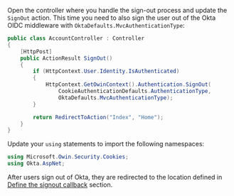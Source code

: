 Open the controller where you handle the sign-out process and update the `SignOut` action. This time you need to also sign the user out of the Okta OIDC middleware with `OktaDefaults.MvcAuthenticationType`:

```csharp
public class AccountController : Controller
{
    [HttpPost]
    public ActionResult SignOut()
    {
        if (HttpContext.User.Identity.IsAuthenticated)
        {
            HttpContext.GetOwinContext().Authentication.SignOut(
                CookieAuthenticationDefaults.AuthenticationType,
                OktaDefaults.MvcAuthenticationType);
        }

        return RedirectToAction("Index", "Home");
    }
}
```
Update your `using` statements to import the following namespaces:

```csharp
using Microsoft.Owin.Security.Cookies;
using Okta.AspNet;
```

After users sign out of Okta, they are redirected to the location defined in [Define the signout callback](#define-the-sign-out-callback) section.